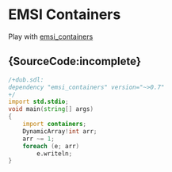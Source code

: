 # EMSI Containers

Play with [emsi_containers](https://github.com/dlang-community/containers)

## {SourceCode:incomplete}

```d
/+dub.sdl:
dependency "emsi_containers" version="~>0.7"
+/
import std.stdio;
void main(string[] args)
{
    import containers;
    DynamicArray!int arr;
    arr ~= 1;
    foreach (e; arr)
        e.writeln;
}
```
